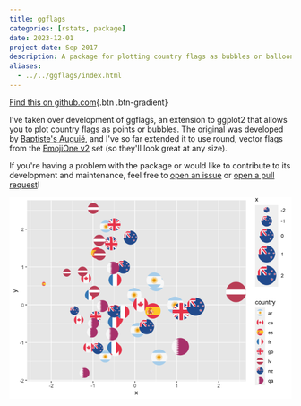 ```yaml
---
title: ggflags
categories: [rstats, package]
date: 2023-12-01
project-date: Sep 2017
description: A package for plotting country flags as bubbles or balloons in ggplot.
aliases:
  - ../../ggflags/index.html
---
```


[Find this on github.com](https://github.com/jimjam-slam/ggflags){.btn .btn-gradient}

I've taken over development of ggflags, an extension to ggplot2 that allows you to plot country flags as points or bubbles. The original was developed by  [Baptiste's Auguié](https://github.com/baptiste/ggflags), and I've so far extended it to use round, vector flags from the [EmojiOne v2](https://www.emojione.com/) set (so they'll look great at any size).

If you're having a problem with the package or would like to contribute to its development and maintenance, feel free to [open an issue](https://github.com/rensa/ggflags/issues) or [open a pull request](https://github.com/rensa/ggflags/pulls)!

[![The `{ggflags}` package](ggflags.png)](https://github.com/jimjam-slam/ggflags)